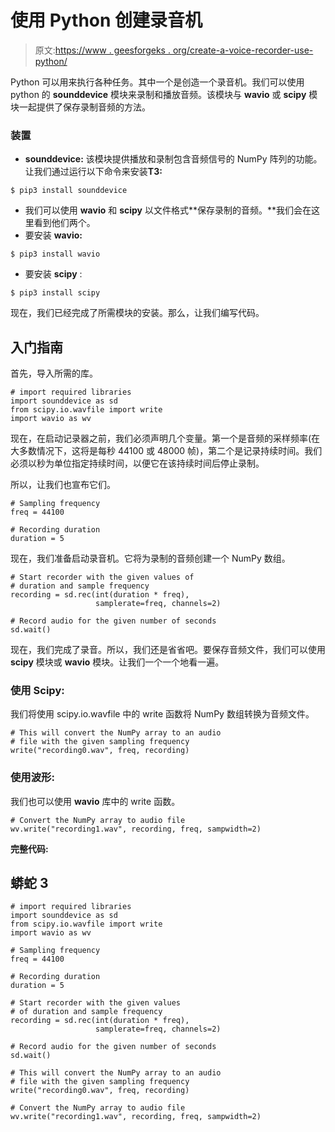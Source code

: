 # 使用 Python 创建录音机

> 原文:[https://www . geesforgeks . org/create-a-voice-recorder-use-python/](https://www.geeksforgeeks.org/create-a-voice-recorder-using-python/)

Python 可以用来执行各种任务。其中一个是创造一个录音机。我们可以使用 python 的 **sounddevice** 模块来录制和播放音频。该模块与 **wavio** 或 **scipy** 模块一起提供了保存录制音频的方法。

### 装置

*   **sounddevice:** 该模块提供播放和录制包含音频信号的 NumPy 阵列的功能。让我们通过运行以下命令来安装**T3:**

```
$ pip3 install sounddevice

```

*   我们可以使用 **wavio** 和 **scipy** 以文件格式**保存录制的音频。**我们会在这里看到他们两个。
*   要安装 **wavio:**

```
$ pip3 install wavio

```

*   要安装 **scipy** :

```
$ pip3 install scipy

```

现在，我们已经完成了所需模块的安装。那么，让我们编写代码。

## 入门指南

首先，导入所需的库。

```
# import required libraries
import sounddevice as sd
from scipy.io.wavfile import write
import wavio as wv
```

现在，在启动记录器之前，我们必须声明几个变量。第一个是音频的采样频率(在大多数情况下，这将是每秒 44100 或 48000 帧)，第二个是记录持续时间。我们必须以秒为单位指定持续时间，以便它在该持续时间后停止录制。

所以，让我们也宣布它们。

```
# Sampling frequency
freq = 44100

# Recording duration
duration = 5
```

现在，我们准备启动录音机。它将为录制的音频创建一个 NumPy 数组。

```
# Start recorder with the given values of 
# duration and sample frequency
recording = sd.rec(int(duration * freq), 
                   samplerate=freq, channels=2)

# Record audio for the given number of seconds
sd.wait()
```

现在，我们完成了录音。所以，我们还是省省吧。要保存音频文件，我们可以使用 **scipy** 模块或 **wavio** 模块。让我们一个一个地看一遍。

### **使用 Scipy:**

我们将使用 scipy.io.wavfile 中的 write 函数将 NumPy 数组转换为音频文件。

```
# This will convert the NumPy array to an audio
# file with the given sampling frequency
write("recording0.wav", freq, recording)
```

### **使用波形:**

我们也可以使用 **wavio** 库中的 write 函数。

```
# Convert the NumPy array to audio file
wv.write("recording1.wav", recording, freq, sampwidth=2)
```

**完整代码:**

## 蟒蛇 3

```
# import required libraries
import sounddevice as sd
from scipy.io.wavfile import write
import wavio as wv

# Sampling frequency
freq = 44100

# Recording duration
duration = 5

# Start recorder with the given values 
# of duration and sample frequency
recording = sd.rec(int(duration * freq), 
                   samplerate=freq, channels=2)

# Record audio for the given number of seconds
sd.wait()

# This will convert the NumPy array to an audio
# file with the given sampling frequency
write("recording0.wav", freq, recording)

# Convert the NumPy array to audio file
wv.write("recording1.wav", recording, freq, sampwidth=2)
```